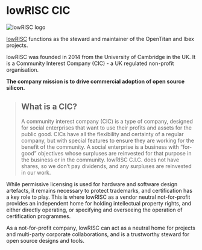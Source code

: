 # lowRISC CIC

![lowRISC logo](https://lowrisc.org/wp-content/uploads/2024/05/lowRISC-logo-red-White.svg)

[lowRISC](https://lowrisc.org/) functions as the steward and maintainer of the OpenTitan and Ibex projects.

lowRISC was founded in 2014 from the University of Cambridge in the UK.
It is a Community Interest Company (CIC) - a UK regulated non-profit organisation.

**The company mission is to drive commercial adoption of open source silicon.**

> ## What is a CIC?
> A community interest company (CIC) is a type of company, designed for social enterprises that want to use their profits and assets for the public good. 
> CICs have all the flexibility and certainty of a regular company, but with special features to ensure they are working for the benefit of the community. 
> A social enterprise is a business with “for-good” objectives whose surpluses are reinvested for that purpose in the business or in the community. 
> lowRISC C.I.C. does not have shares, so we don’t pay dividends, and any surpluses are reinvested in our work.

While permissive licensing is used for hardware and software design artefacts, it remains necessary to protect trademarks, and certification has a key role to play. 
This is where lowRISC as a vendor neutral not-for-profit provides an independent home for holding intellectual property rights, and either directly operating, or specifying and overseeing the operation of certification programmes.

As a not-for-profit company, lowRISC can act as a neutral home for projects and multi-party corporate collaborations, and is a trustworthy steward for open source designs and tools.
